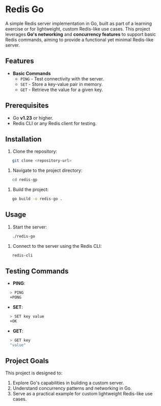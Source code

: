 # Redis Go
A simple Redis server implementation in Go, built as part of a learning exercise or for lightweight, custom Redis-like use cases.
This project leverages **Go's networking** and **concurrency features** to support basic Redis commands, aiming to provide a functional yet minimal Redis-like server.
## Features
- **Basic Commands**
    - `PING` - Test connectivity with the server.
    - `SET` - Store a key-value pair in memory.
    - `GET` - Retrieve the value for a given key.

## Prerequisites
- Go **v1.23** or higher.
- Redis CLI or any Redis client for testing.

## Installation
1. Clone the repository:
``` bash
   git clone <repository-url>
```
1. Navigate to the project directory:
``` bash
   cd redis-gp
```
1. Build the project:
``` bash
   go build -o redis-go .
```
## Usage
1. Start the server:
``` bash
   ./redis-go
```
1. Connect to the server using the Redis CLI:
``` bash
   redis-cli
```
## Testing Commands
- **PING**:
``` bash
  > PING
  +PONG
```
- **SET**:
``` bash
  > SET key value
  +OK
```
- **GET**:
``` bash
  > GET key
  "value"
```
## Project Goals
This project is designed to:
1. Explore Go's capabilities in building a custom server.
2. Understand concurrency patterns and networking in Go.
3. Serve as a practical example for custom lightweight Redis-like use cases.
